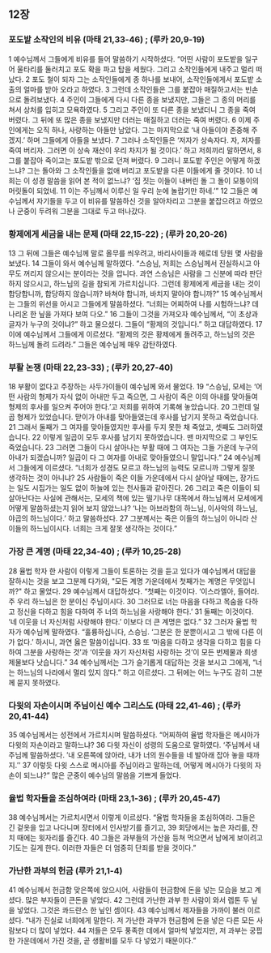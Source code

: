 ## 12장
### 포도밭 소작인의 비유 (마태 21,33-46) ;  (루카 20,9-19)
1 예수님께서 그들에게 비유를 들어 말씀하기 시작하셨다. “어떤 사람이 포도밭을 일구어 울타리를 둘러치고 포도 확을 파고 탑을 세웠다. 그리고 소작인들에게 내주고 멀리 떠났다.
2 포도 철이 되자 그는 소작인들에게 종 하나를 보내어, 소작인들에게서 포도밭 소출의 얼마를 받아 오라고 하였다.
3 그런데 소작인들은 그를 붙잡아 매질하고서는 빈손으로 돌려보냈다.
4 주인이 그들에게 다시 다른 종을 보냈지만, 그들은 그 종의 머리를 쳐서 상처를 입히고 모욕하였다.
5 그리고 주인이 또 다른 종을 보냈더니 그 종을 죽여 버렸다. 그 뒤에 또 많은 종을 보냈지만 더러는 매질하고 더러는 죽여 버렸다.
6 이제 주인에게는 오직 하나, 사랑하는 아들만 남았다. 그는 마지막으로 ‘내 아들이야 존중해 주겠지.’ 하며 그들에게 아들을 보냈다.
7 그러나 소작인들은 ‘저자가 상속자다. 자, 저자를 죽여 버리자. 그러면 이 상속 재산이 우리 차지가 될 것이다.’ 하고 저희끼리 말하면서,
8 그를 붙잡아 죽이고는 포도밭 밖으로 던져 버렸다.
9 그러니 포도밭 주인은 어떻게 하겠느냐? 그는 돌아와 그 소작인들을 없애 버리고 포도밭을 다른 이들에게 줄 것이다.
10 너희는 이 성경 말씀을 읽어 본 적이 없느냐? ‘집 짓는 이들이 내버린 돌 그 돌이 모퉁이의 머릿돌이 되었네.
11 이는 주님께서 이루신 일 우리 눈에 놀랍기만 하네.’”
12 그들은 예수님께서 자기들을 두고 이 비유를 말씀하신 것을 알아차리고 그분을 붙잡으려고 하였으나 군중이 두려워 그분을 그대로 두고 떠나갔다.
### 황제에게 세금을 내는 문제 (마태 22,15-22) ;  (루카 20,20-26)
13 그 뒤에 그들은 예수님께 말로 올무를 씌우려고, 바리사이들과 헤로데 당원 몇 사람을 보냈다.
14 그들이 와서 예수님께 말하였다. “스승님, 저희는 스승님께서 진실하시고 아무도 꺼리지 않으시는 분이라는 것을 압니다. 과연 스승님은 사람을 그 신분에 따라 판단하지 않으시고, 하느님의 길을 참되게 가르치십니다. 그런데 황제에게 세금을 내는 것이 합당합니까, 합당하지 않습니까? 바쳐야 합니까, 바치지 말아야 합니까?”
15 예수님께서는 그들의 위선을 아시고 그들에게 말씀하셨다. “너희는 어찌하여 나를 시험하느냐? 데나리온 한 닢을 가져다 보여 다오.”
16 그들이 그것을 가져오자 예수님께서, “이 초상과 글자가 누구의 것이냐?” 하고 물으셨다. 그들이 “황제의 것입니다.” 하고 대답하였다.
17 이에 예수님께서 그들에게 이르셨다. “황제의 것은 황제에게 돌려주고, 하느님의 것은 하느님께 돌려 드려라.” 그들은 예수님께 매우 감탄하였다.
### 부활 논쟁 (마태 22,23-33) ;  (루카 20,27-40)
18 부활이 없다고 주장하는 사두가이들이 예수님께 와서 물었다.
19 “스승님, 모세는 ‘어떤 사람의 형제가 자식 없이 아내만 두고 죽으면, 그 사람이 죽은 이의 아내를 맞아들여 형제의 후사를 일으켜 주어야 한다.’고 저희를 위하여 기록해 놓았습니다.
20 그런데 일곱 형제가 있었습니다. 맏이가 아내를 맞아들였는데 후사를 남기지 못하고 죽었습니다.
21 그래서 둘째가 그 여자를 맞아들였지만 후사를 두지 못한 채 죽었고, 셋째도 그러하였습니다.
22 이렇게 일곱이 모두 후사를 남기지 못하였습니다. 맨 마지막으로 그 부인도 죽었습니다.
23 그러면 그들이 다시 살아나는 부활 때에 그 여자는 그들 가운데 누구의 아내가 되겠습니까? 일곱이 다 그 여자를 아내로 맞아들였으니 말입니다.”
24 예수님께서 그들에게 이르셨다. “너희가 성경도 모르고 하느님의 능력도 모르니까 그렇게 잘못 생각하는 것이 아니냐?
25 사람들이 죽은 이들 가운데에서 다시 살아날 때에는, 장가드는 일도 시집가는 일도 없이 하늘에 있는 천사들과 같아진다.
26 그리고 죽은 이들이 되살아난다는 사실에 관해서는, 모세의 책에 있는 떨기나무 대목에서 하느님께서 모세에게 어떻게 말씀하셨는지 읽어 보지 않았느냐? ‘나는 아브라함의 하느님, 이사악의 하느님, 야곱의 하느님이다.’ 하고 말씀하셨다.
27 그분께서는 죽은 이들의 하느님이 아니라 산 이들의 하느님이시다. 너희는 크게 잘못 생각하는 것이다.”
### 가장 큰 계명 (마태 22,34-40) ;  (루카 10,25-28)
28 율법 학자 한 사람이 이렇게 그들이 토론하는 것을 듣고 있다가 예수님께서 대답을 잘하시는 것을 보고 그분께 다가와, "모든 계명 가운데에서 첫째가는 계명은 무엇입니까?" 하고 물었다.
29 예수님께서 대답하셨다. “첫째는 이것이다. ‘이스라엘아, 들어라. 주 우리 하느님은 한 분이신 주님이시다.
30 그러므로 너는 마음을 다하고 목숨을 다하고 정신을 다하고 힘을 다하여 주 너의 하느님을 사랑해야 한다.’
31 둘째는 이것이다. ‘네 이웃을 너 자신처럼 사랑해야 한다.’ 이보다 더 큰 계명은 없다.”
32 그러자 율법 학자가 예수님께 말하였다. “훌륭하십니다, 스승님. ‘그분은 한 분뿐이시고 그 밖에 다른 이가 없다.’ 하시니, 과연 옳은 말씀이십니다.
33 또 ‘마음을 다하고 생각을 다하고 힘을 다하여 그분을 사랑하는 것’과 ‘이웃을 자기 자신처럼 사랑하는 것’이 모든 번제물과 희생 제물보다 낫습니다.”
34 예수님께서는 그가 슬기롭게 대답하는 것을 보시고 그에게, “너는 하느님의 나라에서 멀리 있지 않다.” 하고 이르셨다. 그 뒤에는 어느 누구도 감히 그분께 묻지 못하였다.
### 다윗의 자손이시며 주님이신 예수 그리스도 (마태 22,41-46) ;  (루카 20,41-44)
35 예수님께서는 성전에서 가르치시며 말씀하셨다. “어찌하여 율법 학자들은 메시아가 다윗의 자손이라고 말하느냐?
36 다윗 자신이 성령의 도움으로 말하였다. ‘주님께서 내 주님께 말씀하셨다. ′내 오른쪽에 앉아라, 내가 너의 원수들을 네 발아래 잡아 놓을 때까지.′’
37 이렇듯 다윗 스스로 메시아를 주님이라고 말하는데, 어떻게 메시아가 다윗의 자손이 되느냐?” 많은 군중이 예수님의 말씀을 기쁘게 들었다.
### 율법 학자들을 조심하여라 (마태 23,1-36) ;  (루카 20,45-47)
38 예수님께서는 가르치시면서 이렇게 이르셨다. “율법 학자들을 조심하여라. 그들은 긴 겉옷을 입고 나다니며 장터에서 인사받기를 즐기고,
39 회당에서는 높은 자리를, 잔치 때에는 윗자리를 즐긴다.
40 그들은 과부들의 가산을 등쳐 먹으면서 남에게 보이려고 기도는 길게 한다. 이러한 자들은 더 엄중히 단죄를 받을 것이다.”
### 가난한 과부의 헌금 (루카 21,1-4)
41 예수님께서 헌금함 맞은쪽에 앉으시어, 사람들이 헌금함에 돈을 넣는 모습을 보고 계셨다. 많은 부자들이 큰돈을 넣었다.
42 그런데 가난한 과부 한 사람이 와서 렙톤 두 닢을 넣었다. 그것은 콰드란스 한 닢인 셈이다.
43 예수님께서 제자들을 가까이 불러 이르셨다. “내가 진실로 너희에게 말한다. 저 가난한 과부가 헌금함에 돈을 넣은 다른 모든 사람보다 더 많이 넣었다.
44 저들은 모두 풍족한 데에서 얼마씩 넣었지만, 저 과부는 궁핍한 가운데에서 가진 것을, 곧 생활비를 모두 다 넣었기 때문이다.”
